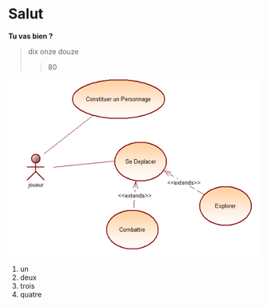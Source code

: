 # Salut #
**Tu vas bien ?**
> dix
> onze 
> douze
>> 80
>

![acteurFluxInscription.png](https://github.com/YannEmery/sioCrawler/blob/master/images/useCasePersonnage.PNG)

1. un
2. deux
3. trois
4. quatre